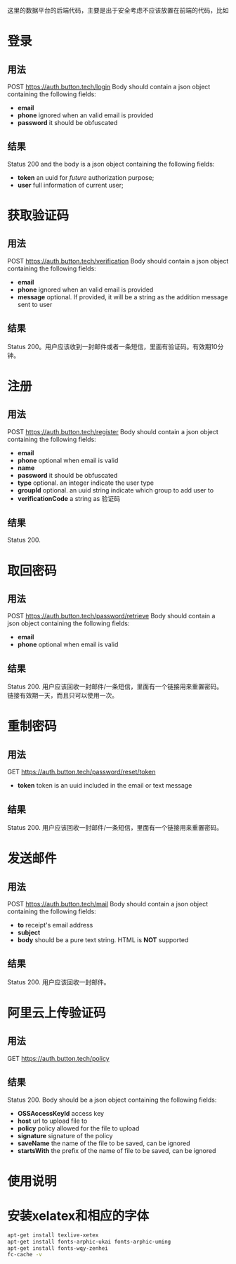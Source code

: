 这里的数据平台的后端代码，主要是出于安全考虑不应该放置在前端的代码，比如

# 登录

## 用法

POST https://auth.button.tech/login
Body should contain a json object containing the following fields:

- **email**
- **phone** ignored when an valid email is provided
- **password** it should be obfuscated

## 结果

Status 200 and the body is a json object containing the following fields:

- **token** an uuid for *future* authorization purpose;
- **user** full information of current user;

# 获取验证码

## 用法

POST https://auth.button.tech/verification
Body should contain a json object containing the following fields:

- **email**
- **phone** ignored when an valid email is provided
- **message** optional. If provided, it will be a string as the addition message sent to user

## 结果

Status 200。用户应该收到一封邮件或者一条短信，里面有验证码。有效期10分钟。

# 注册

## 用法

POST https://auth.button.tech/register
Body should contain a json object containing the following fields:

- **email**
- **phone** optional when email is valid
- **name**
- **password** it should be obfuscated
- **type** optional. an integer indicate the user type
- **groupId** optional. an uuid string indicate which group to add user to
- **verificationCode** a string as 验证码

## 结果

Status 200.

# 取回密码

## 用法

POST https://auth.button.tech/password/retrieve
Body should contain a json object containing the following fields:

- **email**
- **phone** optional when email is valid

## 结果

Status 200. 用户应该回收一封邮件/一条短信，里面有一个链接用来重置密码。链接有效期一天，而且只可以使用一次。

# 重制密码

## 用法

GET https://auth.button.tech/password/reset/token

- **token** token is an uuid included in the email or text message

## 结果

Status 200. 用户应该回收一封邮件/一条短信，里面有一个链接用来重置密码。

# 发送邮件

## 用法

POST https://auth.button.tech/mail
Body should contain a json object containing the following fields:

- **to** receipt's email address
- **subject** 
- **body** should be a pure text string. HTML is **NOT** supported

## 结果

Status 200. 用户应该回收一封邮件。

# 阿里云上传验证码

## 用法

GET https://auth.button.tech/policy

## 结果

Status 200. Body should be a json object containing the following fields:

- **OSSAccessKeyId** access key
- **host** url to upload file to
- **policy** policy allowed for the file to upload
- **signature** signature of the policy
- **saveName** the name of the file to be saved, can be ignored
- **startsWith** the prefix of the name of file to be saved, can be ignored

# 使用说明

# 安装xelatex和相应的字体

```bash
apt-get install texlive-xetex
apt-get install fonts-arphic-ukai fonts-arphic-uming
apt-get install fonts-wqy-zenhei
fc-cache -v
```

